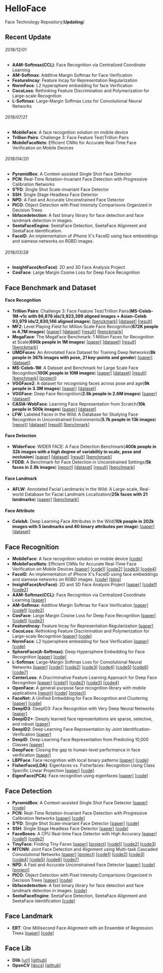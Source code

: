 # HelloFace
Face Technology Repository(**Updating**)

## Recent Update
###### 2018/12/01
- **AAM-Softmax(CCL)**: Face Recognition via Centralized Coordinate Learning
- **AM-Softmax**: Additive Margin Softmax for Face Verification
- **FeatureIncay**: Feature Incay for Representation Regularization
- **NormFace**: L2 hypersphere embedding for face Verification
- **CocoLoss**: Rethinking Feature Discrimination and Polymerization for Large-scale Recognition
- **L-Softmax**: Large-Margin Softmax Loss for Convolutional Neural Networks
###### 2018/07/21
- **MobileFace**: A face recognition solution on mobile device
- **Trillion Pairs**: Challenge 3: Face Feature Test/Trillion Pairs
- **MobileFaceNets**: Efficient CNNs for Accurate Real-Time Face Verification on Mobile Devices
###### 2018/04/20
- **PyramidBox**: A Context-assisted Single Shot Face Detector
- **PCN**: Real-Time Rotation-Invariant Face Detection with Progressive Calibration Networks
- **S³FD**: Single Shot Scale-invariant Face Detector
- **SSH**: Single Stage Headless Face Detector
- **NPD**: A Fast and Accurate Unconstrained Face Detector
- **PICO**: Object Detection with Pixel Intensity Comparisons Organized in Decision Trees
- **libfacedetection**: A fast binary library for face detection and face landmark detection in images.
- **SeetaFaceEngine**: SeetaFace Detection, SeetaFace Alignment and SeetaFace Identification.
- **FaceID**: An implementation of iPhone X's FaceID using face embeddings and siamese networks on RGBD images.
###### 2018/03/28
- **InsightFace(ArcFace)**: 2D and 3D Face Analysis Project
- **CosFace**: Large Margin Cosine Loss for Deep Face Recognition


## Face Benchmark and Dataset
#### Face Recognition
- **Trillion Pairs**: Challenge 3: Face Feature Test/Trillion Pairs(**MS-Celeb-1M-v1c with 86,876 ids/3,923,399 aligned images  + Asian-Celeb 93,979 ids/2,830,146 aligned images**) [[benckmark]](http://trillionpairs.deepglint.com/overview "DeepGlint") [[dataset]](http://trillionpairs.deepglint.com/data) [[result]](http://trillionpairs.deepglint.com/results)
- **MF2**: Level Playing Field for Million Scale Face Recognition(**672K people in 4.7M images**) [[paper]](https://homes.cs.washington.edu/~kemelmi/ms.pdf "CVPR2017") [[dataset]](http://megaface.cs.washington.edu/dataset/download_training.html) [[result]](http://megaface.cs.washington.edu/results/facescrub_challenge2.html) [[benckmark]](http://megaface.cs.washington.edu/)
- **MegaFace**: The MegaFace Benchmark: 1 Million Faces for Recognition at Scale(**690k people in 1M images**) [[paper]](http://megaface.cs.washington.edu/KemelmacherMegaFaceCVPR16.pdf "CVPR2016") [[dataset]](http://megaface.cs.washington.edu/participate/challenge.html) [[result]](http://megaface.cs.washington.edu/results/facescrub.html) [[benckmark]](http://megaface.cs.washington.edu/)
- **UMDFaces**: An Annotated Face Dataset for Training Deep Networks(**8k people in 367k images with pose, 21 key-points and gender**) [[paper]](https://arxiv.org/pdf/1611.01484.pdf "arXiv2016") [[dataset]](http://www.umdfaces.io/)
- **MS-Celeb-1M**: A Dataset and Benchmark for Large Scale Face Recognition(**100K people in 10M images**) [[paper]](https://arxiv.org/pdf/1607.08221.pdf "ECCV2016") [[dataset]](http://www.msceleb.org/download/sampleset) [[result]](http://www.msceleb.org/leaderboard/iccvworkshop-c1) [[benchmark]](http://www.msceleb.org/) [[project]](https://www.microsoft.com/en-us/research/project/ms-celeb-1m-challenge-recognizing-one-million-celebrities-real-world/)
- **VGGFace2**: A dataset for recognising faces across pose and age(**9k people in 3.3M images**) [[paper]](https://arxiv.org/pdf/1710.08092.pdf "arXiv2017") [[dataset]](http://www.robots.ox.ac.uk/~vgg/data/vgg_face2/)
- **VGGFace**: Deep Face Recognition(**2.6k people in 2.6M images**) [[paper]](http://www.robots.ox.ac.uk/~vgg/publications/2015/Parkhi15/parkhi15.pdf "BMVC2015") [[dataset]](http://www.robots.ox.ac.uk/~vgg/data/vgg_face/)
- **CASIA-WebFace**: Learning Face Representation from Scratch(**10k people in 500k images**) [[paper]](https://arxiv.org/pdf/1411.7923.pdf "arXiv2014") [[dataset]](http://www.cbsr.ia.ac.cn/english/CASIA-WebFace-Database.html)
- **LFW**: Labeled Faces in the Wild: A Database for Studying Face Recognition in Unconstrained Environments(**5.7k people in 13k images**) [[report]](http://vis-www.cs.umass.edu/lfw/lfw.pdf "UMASS2007") [[dataset]](http://vis-www.cs.umass.edu/lfw/#download) [[result]](http://vis-www.cs.umass.edu/lfw/results.html) [[benchmark]](http://vis-www.cs.umass.edu/lfw/)

#### Face Detection
- **WiderFace**: WIDER FACE: A Face Detection Benchmark(**400k people in 32k images with a high degree of variability in scale, pose and occlusion**) [[paper]](https://www.cv-foundation.org/openaccess/content_cvpr_2016/papers/Yang_WIDER_FACE_A_CVPR_2016_paper.pdf "CVPR2016") [[dataset]](http://mmlab.ie.cuhk.edu.hk/projects/WIDERFace/) [[result]](http://mmlab.ie.cuhk.edu.hk/projects/WIDERFace/WiderFace_Results.html) [[benchmark]](http://mmlab.ie.cuhk.edu.hk/projects/WIDERFace/)
- **FDDB**: A Benchmark for Face Detection in Unconstrained Settings(**5k faces in 2.8k images**) [[report]](https://people.cs.umass.edu/~elm/papers/fddb.pdf "UMASS2010") [[dataset]](http://vis-www.cs.umass.edu/fddb/index.html#download) [[result]](http://vis-www.cs.umass.edu/fddb/results.html) [[benchmark]](http://vis-www.cs.umass.edu/fddb/) 

#### Face Landmark
- **AFLW**: Annotated Facial Landmarks in the Wild: A Large-scale, Real-world Database for Facial Landmark Localization(**25k faces with 21 landmarks**) [[paper]](https://files.icg.tugraz.at/seafhttp/files/460c7623-c919-4d35-b24e-6abaeacb6f31/koestinger_befit_11.pdf "BeFIT2011") [[benchmark]](https://www.tugraz.at/institute/icg/research/team-bischof/lrs/downloads/aflw/)

#### Face Attribute
- **CelebA**: Deep Learning Face Attributes in the Wild(**10k people in 202k images with 5 landmarks and 40 binary attributes per image**) [[paper]](https://www.cv-foundation.org/openaccess/content_iccv_2015/papers/Liu_Deep_Learning_Face_ICCV_2015_paper.pdf "ICCV2015") [[dataset]](http://mmlab.ie.cuhk.edu.hk/projects/CelebA.html)


## Face Recognition
- **MobileFace**: A face recognition solution on mobile device [[code]](https://github.com/becauseofAI/MobileFace)
- **MobileFaceNets**: Efficient CNNs for Accurate Real-Time Face Verification on Mobile Devices [[paper]](https://arxiv.org/abs/1804.07573 "arXiv2018") [[code1]](https://github.com/deepinsight/insightface "MXNet") [[code2]](https://github.com/KaleidoZhouYN/mobilefacenet-caffe "Caffe") [[code3]](https://github.com/xsr-ai/MobileFaceNet_TF "TensorFlow") [[code4]](https://github.com/GRAYKEY/mobilefacenet_ncnn "NCNN")
- **FaceID**: An implementation of iPhone X's FaceID using face embeddings and siamese networks on RGBD images. [[code]](https://github.com/normandipalo/faceID_beta "Keras") [[blog]](https://towardsdatascience.com/how-i-implemented-iphone-xs-faceid-using-deep-learning-in-python-d5dbaa128e1d "Medium") 
- **InsightFace(ArcFace)**: 2D and 3D Face Analysis Project [[paper]](https://arxiv.org/abs/1801.07698 "ArcFace: Additive Angular Margin Loss for Deep Face Recognition(arXiv)") [[code1]](https://github.com/deepinsight/insightface "MXNet") [[code2]](https://github.com/auroua/InsightFace_TF "TensorFlow")
- **AAM-Softmax(CCL)**: Face Recognition via Centralized Coordinate Learning [[paper]](https://arxiv.org/abs/1801.05678 "arXiv2018")
- **AM-Softmax**: Additive Margin Softmax for Face Verification [[paper]](https://arxiv.org/abs/1801.05599 "arXiv2018") [[code1]](https://github.com/happynear/AMSoftmax "Caffe") [[code2]](https://github.com/Joker316701882/Additive-Margin-Softmax "TensorFlow")
- **CosFace**: Large Margin Cosine Loss for Deep Face Recognition [[paper]](https://arxiv.org/abs/1801.09414 "CVPR2018") [[code1]](https://github.com/deepinsight/insightface "MXNet") [[code2]](https://github.com/yule-li/CosFace "TensorFlow")
- **FeatureIncay**: Feature Incay for Representation Regularization [[paper]](https://arxiv.org/abs/1705.10284 "ICLR2018")
- **CocoLoss**: Rethinking Feature Discrimination and Polymerization for Large-scale Recognition [[paper]](http://cn.arxiv.org/abs/1710.00870 "NIPS2017") [[code]](https://github.com/sciencefans/coco_loss "Caffe")
- **NormFace**: L2 hypersphere embedding for face Verification [[paper]](http://www.cs.jhu.edu/~alanlab/Pubs17/wang2017normface.pdf "ACM2017 Multimedia Conference") [[code]](https://github.com/happynear/NormFace "Caffe")
- **SphereFace(A-Softmax)**: Deep Hypersphere Embedding for Face Recognition [[paper]](http://openaccess.thecvf.com/content_cvpr_2017/papers/Liu_SphereFace_Deep_Hypersphere_CVPR_2017_paper.pdf "CVPR2017") [[code]](https://github.com/wy1iu/sphereface "Caffe")
- **L-Softmax**: Large-Margin Softmax Loss for Convolutional Neural Networks [[paper]](http://proceedings.mlr.press/v48/liud16.pdf "ICML2016") [[code1]](https://github.com/wy1iu/LargeMargin_Softmax_Loss "Caffe") [[code2]](https://github.com/luoyetx/mx-lsoftmax "MXNet") [[code3]](https://github.com/HiKapok/tf.extra_losses "TensorFlow") [[code4]](https://github.com/auroua/L_Softmax_TensorFlow "TensorFlow") [[code5]](https://github.com/tpys/face-recognition-caffe2 "Caffe2") [[code6]](https://github.com/amirhfarzaneh/lsoftmax-pytorch "PyTorch") [[code7]](https://github.com/jihunchoi/lsoftmax-pytorch "PyTorch")
- **CenterLoss**: A Discriminative Feature Learning Approach for Deep Face Recognition [[paper]](https://ydwen.github.io/papers/WenECCV16.pdf "ECCV2016") [[code1]](https://github.com/ydwen/caffe-face "Caffe") [[code2]](https://github.com/pangyupo/mxnet_center_loss "MXNet") [[code3]](https://github.com/ShownX/mxnet-center-loss "MXNet-Gluon") [[code4]](https://github.com/EncodeTS/TensorFlow_Center_Loss "TensorFlow")
- **OpenFace**: A general-purpose face recognition library with mobile applications [[report]](http://elijah.cs.cmu.edu/DOCS/CMU-CS-16-118.pdf "CMU2016") [[code]](https://github.com/cmusatyalab/openface "Torch") [[project]](http://cmusatyalab.github.io/openface/)
- **FaceNet**: A Unified Embedding for Face Recognition and Clustering [[paper]](https://www.cv-foundation.org/openaccess/content_cvpr_2015/papers/Schroff_FaceNet_A_Unified_2015_CVPR_paper.pdf "CVPR2015") [[code]](https://github.com/davidsandberg/facenet "TensorFlow")
- **DeepID3**: DeepID3: Face Recognition with Very Deep Neural Networks [[paper]](https://arxiv.org/abs/1502.00873 "arXiv2015") 
- **DeepID2+**: Deeply learned face representations are sparse, selective, and robust [[paper]](https://www.cv-foundation.org/openaccess/content_cvpr_2015/papers/Sun_Deeply_Learned_Face_2015_CVPR_paper.pdf "CVPR2015")
- **DeepID2**: Deep Learning Face Representation by Joint Identification-Verification [[paper]](https://papers.nips.cc/paper/5416-deep-learning-face-representation-by-joint-identification-verification.pdf "NIPS2014")
- **DeepID**: Deep Learning Face Representation from Predicting 10,000 Classes [[paper]](https://www.cv-foundation.org/openaccess/content_cvpr_2014/papers/Sun_Deep_Learning_Face_2014_CVPR_paper.pdf "CVPR2014")
- **DeepFace**: Closing the gap to human-level performance in face verification [[paper]](https://www.cv-foundation.org/openaccess/content_cvpr_2014/papers/Taigman_DeepFace_Closing_the_2014_CVPR_paper.pdf "CVPR2014")
- **LBPFace**: Face recognition with local binary patterns [[paper]](https://pdfs.semanticscholar.org/3242/0c65f8ef0c5bd83b14c8ae662cbce73e6781.pdf "ECCV2004") [[code]](https://docs.opencv.org/2.4/modules/contrib/doc/facerec/facerec_tutorial.html "OpenCV")
- **FisherFace(LDA)**: Eigenfaces vs. Fisherfaces: Recognition Using Class Specific Linear Projection [[paper]](https://apps.dtic.mil/dtic/tr/fulltext/u2/1015508.pdf "TPAMI1997") [[code]](https://docs.opencv.org/2.4/modules/contrib/doc/facerec/facerec_tutorial.html "OpenCV")
- **EigenFace(PCA)**: Face recognition using eigenfaces [[paper]](http://www.cs.ucsb.edu/~mturk/Papers/mturk-CVPR91.pdf "CVPR1991") [[code]](https://docs.opencv.org/2.4/modules/contrib/doc/facerec/facerec_tutorial.html "OpenCV")

## Face Detection
- **PyramidBox**: A Context-assisted Single Shot Face Detector [[paper]](https://arxiv.org/pdf/1803.07737.pdf "arXiv2018") [[code]](https://github.com/PaddlePaddle/models/tree/2a6b7dc92f04815f0b298e59030cb779dd0e038c/fluid/face_detction "PaddlePaddle")
- **PCN**: Real-Time Rotation-Invariant Face Detection with Progressive Calibration Networks [[paper]](https://arxiv.org/pdf/1804.06039.pdf "CVPR2018") [[code]](https://github.com/Jack-CV/PCN "C++") 
- **S³FD**: Single Shot Scale-invariant Face Detector [[paper]](https://arxiv.org/pdf/1708.05237.pdf "arXiv2017") [[code]](https://github.com/sfzhang15/SFD "Caffe")
- **SSH**: Single Stage Headless Face Detector [[paper]](http://openaccess.thecvf.com/content_ICCV_2017/papers/Najibi_SSH_Single_Stage_ICCV_2017_paper.pdf "ICCV2017") [[code]](https://github.com/mahyarnajibi/SSH "Caffe")
- **FaceBoxes**: A CPU Real-time Face Detector with High Accuracy [[paper]](https://arxiv.org/pdf/1708.05234.pdf "IJCB2017")[[code1]](https://github.com/zeusees/FaceBoxes "Caffe") [[code2]](https://github.com/lxg2015/faceboxes "PyTorch")
- **TinyFace**: Finding Tiny Faces [[paper]](http://openaccess.thecvf.com/content_cvpr_2017/papers/Hu_Finding_Tiny_Faces_CVPR_2017_paper.pdf "CVPR2017") [[project]](https://www.cs.cmu.edu/~peiyunh/tiny/) [[code1]](https://github.com/peiyunh/tiny "MatConvNet") [[code2]](https://github.com/chinakook/hr101_mxnet "MXNet") [[code3]](https://github.com/cydonia999/Tiny_Faces_in_Tensorflow "TensorFlow")
- **MTCNN**: Joint Face Detection and Alignment using Multi-task Cascaded Convolutional Networks [[paper]](https://kpzhang93.github.io/MTCNN_face_detection_alignment/paper/spl.pdf "SPL2016") [[project]](https://kpzhang93.github.io/MTCNN_face_detection_alignment/) [[code1]](https://github.com/kpzhang93/MTCNN_face_detection_alignment "Caffe") [[code2]](https://github.com/CongWeilin/mtcnn-caffe "Caffe") [[code3]](https://github.com/foreverYoungGitHub/MTCNN "Caffe") [[code4]](https://github.com/Seanlinx/mtcnn "MXNet") [[code5]](https://github.com/pangyupo/mxnet_mtcnn_face_detection "MXNet") [[code6]](https://github.com/TropComplique/mtcnn-pytorch "PyTorch") [[code7]](https://github.com/AITTSMD/MTCNN-Tensorflow "TensorFlow")
- **NPD**: A Fast and Accurate Unconstrained Face Detector [[paper]](http://www.cbsr.ia.ac.cn/users/scliao/papers/Liao-PAMI15-NPD.pdf "TPAMI2015") [[code]](https://github.com/wincle/NPD "C++") [[project]](http://www.cbsr.ia.ac.cn/users/scliao/projects/npdface/index.html)
- **PICO**: Object Detection with Pixel Intensity Comparisons Organized in Decision Trees [[paper]](https://arxiv.org/pdf/1305.4537.pdf "arXiv2014") [[code]](https://github.com/nenadmarkus/pico "C")
- **libfacedetection**: A fast binary library for face detection and face landmark detection in images. [[code]](https://github.com/ShiqiYu/libfacedetection "C++")
- **SeetaFaceEngine**: SeetaFace Detection, SeetaFace Alignment and SeetaFace Identification [[code]](https://github.com/seetaface/SeetaFaceEngine "C++")


## Face Landmark
- **ERT**: One Millisecond Face Alignment with an Ensemble of Regression Trees [[paper]](https://www.cv-foundation.org/openaccess/content_cvpr_2014/papers/Kazemi_One_Millisecond_Face_2014_CVPR_paper.pdf "CVPR2014") [[code]](http://dlib.net/imaging.html "Dlib")

## Face Lib
- **Dlib** [[url]](http://dlib.net/imaging.html "Image Processing") [[github]](https://github.com/davisking/dlib "master")
- **OpenCV** [[docs]](https://docs.opencv.org "All Versions") [[github]](https://github.com/opencv/opencv/ "master")
